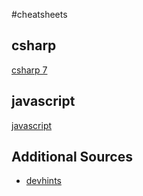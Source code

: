 #cheatsheets
## csharp
[csharp 7][1]

## javascript
[javascript][2]



[1]: /csharp7.md
[2]: /javascript/readme.md

## Additional Sources
- [devhints](https://devhints.io/)
